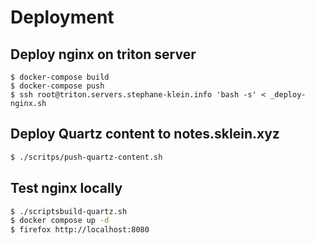 # Deployment

## Deploy nginx on triton server

```
$ docker-compose build
$ docker-compose push
$ ssh root@triton.servers.stephane-klein.info 'bash -s' < _deploy-nginx.sh
```

## Deploy Quartz content to notes.sklein.xyz

```sh
$ ./scritps/push-quartz-content.sh
```

## Test nginx locally

```sh
$ ./scriptsbuild-quartz.sh
$ docker compose up -d
$ firefox http://localhost:8080
```

